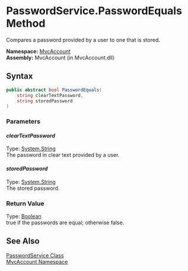 PasswordService.PasswordEquals Method
=====================================
Compares a password provided by a user to one that is stored.

**Namespace:** [MvcAccount][1]  
**Assembly:** MvcAccount (in MvcAccount.dll)

Syntax
------

```csharp
public abstract bool PasswordEquals(
	string clearTextPassword,
	string storedPassword
)
```

### Parameters

#### *clearTextPassword*
Type: [System.String][2]  
The password in clear text provided by a user.

#### *storedPassword*
Type: [System.String][2]  
The stored password.

### Return Value
Type: [Boolean][3]  
true if the passwords are equal; otherwise false.

See Also
--------
[PasswordService Class][4]  
[MvcAccount Namespace][1]  

[1]: ../README.md
[2]: http://msdn.microsoft.com/en-us/library/s1wwdcbf
[3]: http://msdn.microsoft.com/en-us/library/a28wyd50
[4]: README.md